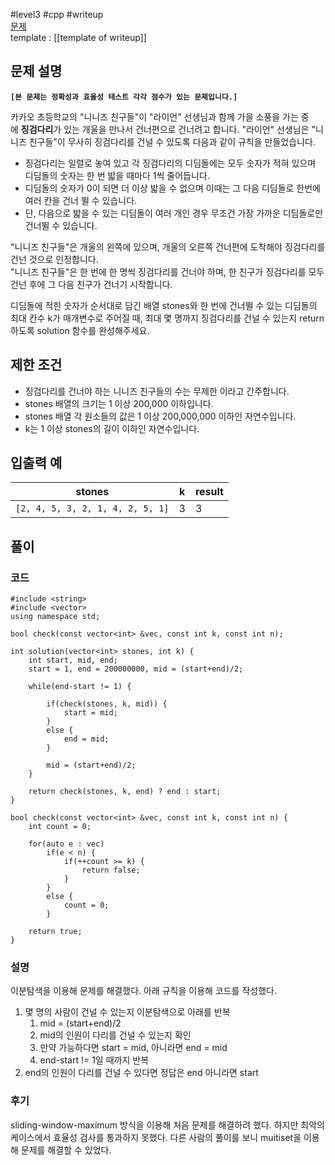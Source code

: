 
#level3 #cpp #writeup  
[문제](https://school.programmers.co.kr/learn/courses/30/lessons/64062)  
template : [[template of writeup]]  

## 문제 설명  

**`[본 문제는 정확성과 효율성 테스트 각각 점수가 있는 문제입니다.]`**  

카카오 초등학교의 "니니즈 친구들"이 "라이언" 선생님과 함께 가을 소풍을 가는 중에 **징검다리**가 있는 개울을 만나서 건너편으로 건너려고 합니다. "라이언" 선생님은 "니니즈 친구들"이 무사히 징검다리를 건널 수 있도록 다음과 같이 규칙을 만들었습니다.  

- 징검다리는 일렬로 놓여 있고 각 징검다리의 디딤돌에는 모두 숫자가 적혀 있으며 디딤돌의 숫자는 한 번 밟을 때마다 1씩 줄어듭니다.  
- 디딤돌의 숫자가 0이 되면 더 이상 밟을 수 없으며 이때는 그 다음 디딤돌로 한번에 여러 칸을 건너 뛸 수 있습니다.  
- 단, 다음으로 밟을 수 있는 디딤돌이 여러 개인 경우 무조건 가장 가까운 디딤돌로만 건너뛸 수 있습니다.  

"니니즈 친구들"은 개울의 왼쪽에 있으며, 개울의 오른쪽 건너편에 도착해야 징검다리를 건넌 것으로 인정합니다.  
"니니즈 친구들"은 한 번에 한 명씩 징검다리를 건너야 하며, 한 친구가 징검다리를 모두 건넌 후에 그 다음 친구가 건너기 시작합니다.  

디딤돌에 적힌 숫자가 순서대로 담긴 배열 stones와 한 번에 건너뛸 수 있는 디딤돌의 최대 칸수 k가 매개변수로 주어질 때, 최대 몇 명까지 징검다리를 건널 수 있는지 return 하도록 solution 함수를 완성해주세요.  

## 제한 조건  

- 징검다리를 건너야 하는 니니즈 친구들의 수는 무제한 이라고 간주합니다.  
- stones 배열의 크기는 1 이상 200,000 이하입니다.  
- stones 배열 각 원소들의 값은 1 이상 200,000,000 이하인 자연수입니다.  
- k는 1 이상 stones의 길이 이하인 자연수입니다.  

## 입출력 예  

| stones                           | k   | result |  
| -------------------------------- | --- | ------ |  
| `[2, 4, 5, 3, 2, 1, 4, 2, 5, 1]` | 3   | 3      |  

## 풀이  

### 코드  

```  
#include <string>  
#include <vector>  
using namespace std;  

bool check(const vector<int> &vec, const int k, const int n);  

int solution(vector<int> stones, int k) {  
    int start, mid, end;  
    start = 1, end = 200000000, mid = (start+end)/2;  

    while(end-start != 1) {  

        if(check(stones, k, mid)) {  
            start = mid;  
        }  
        else {  
            end = mid;  
        }  

        mid = (start+end)/2;  
    }  

    return check(stones, k, end) ? end : start;  
}  

bool check(const vector<int> &vec, const int k, const int n) {  
    int count = 0;  

    for(auto e : vec)  
        if(e < n) {  
            if(++count >= k) {  
                return false;  
            }  
        }  
        else {  
            count = 0;  
        }  

    return true;  
}  
```  

### 설명  

이분탐색을 이용해 문제를 해결했다. 아래 규칙을 이용해 코드를 작성했다.  

1. 몇 명의 사람이 건널 수 있는지 이분탐색으로 아래를 반복  
	1. mid = (start+end)/2  
	2. mid의 인원이 다리를 건널 수 있는지 확인  
	3. 만약 가능하다면 start = mid, 아니라면 end = mid  
	4. end-start != 1일 때까지 반복  
2. end의 인원이 다리를 건널 수 있다면 정답은 end 아니라면 start  

### 후기  

sliding-window-maximum 방식을 이용해 처음 문제를 해결하려 했다. 하지만 최악의 케이스에서 효율성 검사를 통과하지 못했다. 다른 사람의 풀이를 보니 muitiset을 이용해 문제를 해결할 수 있었다.  
